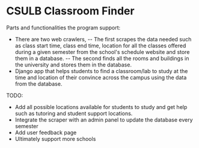 # CSULB Classroom Finder 
Parts and functionalities the program support: 
- There are two web crawlers, 
-- The first scrapes the data needed such as class start time, class end time, location for all the classes offered during a given semester from the school's schedule website and store them in a database. 
-- The second finds all the rooms and buildings in the university and stores them in the database. 
- Django app that helps students to find a classroom/lab to study at the time and location of their convince across the campus using the data from the database.

TODO: 
- Add all possible locations available for students to study and get help such as tutoring and student support locations. 
- Integrate the scraper with an admin panel to update the database every semester
- Add user feedback page 
- Ultimately support more schools 

